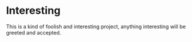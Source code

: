 # Interesting
This is a kind of foolish and interesting project, anything interesting will be greeted and accepted.
